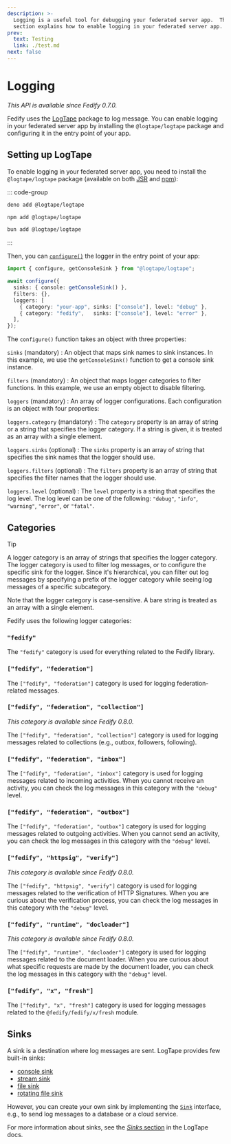 ```yaml
---
description: >-
  Logging is a useful tool for debugging your federated server app.  This
  section explains how to enable logging in your federated server app.
prev:
  text: Testing
  link: ./test.md
next: false
---
```


Logging
=======

*This API is available since Fedify 0.7.0.*

Fedify uses the [LogTape] package to log message.  You can enable logging in
your federated server app by installing the `@logtape/logtape` package and
configuring it in the entry point of your app.

[LogTape]: https://github.com/dahlia/logtape


Setting up LogTape
------------------

To enable logging in your federated server app, you need to install the
`@logtape/logtape` package (available on both [JSR] and [npm]):

::: code-group

~~~~ sh [Deno]
deno add @logtape/logtape
~~~~

~~~~ sh [Node.js]
npm add @logtape/logtape
~~~~

~~~~ sh [Bun]
bun add @logtape/logtape
~~~~

:::

Then, you can [`configure()`] the logger in the entry point of your app:

~~~~ typescript
import { configure, getConsoleSink } from "@logtape/logtape";

await configure({
  sinks: { console: getConsoleSink() },
  filters: {},
  loggers: [
    { category: "your-app", sinks: ["console"], level: "debug" },
    { category: "fedify",   sinks: ["console"], level: "error" },
  ],
});
~~~~

The `configure()` function takes an object with three properties:

`sinks` (mandatory)
:   An object that maps sink names to sink instances.  In this example, we use
    the `getConsoleSink()` function to get a console sink instance.

`filters` (mandatory)
:   An object that maps logger categories to filter functions.  In this example,
    we use an empty object to disable filtering.

`loggers` (mandatory)
:   An array of logger configurations.  Each configuration is an object with
    four properties:
    
`loggers.category` (mandatory)
:   The `category` property is an array of string or a string that specifies
    the logger category.  If a string is given, it is treated as an array
    with a single element.

`loggers.sinks` (optional)
:   The `sinks` property is an array of string that specifies the sink names
    that the logger should use.

`loggers.filters` (optional)
:   The `filters` property is an array of string that specifies the filter
    names that the logger should use.

`loggers.level` (optional)
:   The `level` property is a string that specifies the log level.  The log
    level can be one of the following: `"debug"`, `"info"`, `"warning"`,
    `"error"`, or `"fatal"`.

[JSR]: https://jsr.io/@logtape/logtape
[npm]: https://www.npmjs.com/package/@logtape/logtape
[`configure()`]: https://jsr.io/@logtape/logtape/doc/~/configure


Categories
----------

> [!TIP]
> A logger category is an array of strings that specifies the logger category.
> The logger category is used to filter log messages, or to configure
> the specific sink for the logger.  Since it's hierarchical, you can filter
> out log messages by specifying a prefix of the logger category while
> seeing log messages of a specific subcategory.
>
> Note that the logger category is case-sensitive.  A bare string is treated
> as an array with a single element.

Fedify uses the following logger categories:

### `"fedify"`

The `"fedify"` category is used for everything related to the Fedify library.

### `["fedify", "federation"]`

The `["fedify", "federation"]` category is used for logging federation-related
messages.

### `["fedify", "federation", "collection"]`

*This category is available since Fedify 0.8.0.*

The `["fedify", "federation", "collection"]` category is used for logging
messages related to collections (e.g., outbox, followers, following).

### `["fedify", "federation", "inbox"]`

The `["fedify", "federation", "inbox"]` category is used for logging messages
related to incoming activities.  When you cannot receive an activity, you can
check the log messages in this category with the `"debug"` level.

### `["fedify", "federation", "outbox"]`

The `["fedify", "federation", "outbox"]` category is used for logging messages
related to outgoing activities.  When you cannot send an activity, you can
check the log messages in this category with the `"debug"` level.

### `["fedify", "httpsig", "verify"]`

*This category is available since Fedify 0.8.0.*

The `["fedify", "httpsig", "verify"]` category is used for logging messages
related to the verification of HTTP Signatures.  When you are curious about
the verification process, you can check the log messages in this category with
the `"debug"` level.

### `["fedify", "runtime", "docloader"]`

*This category is available since Fedify 0.8.0.*

The `["fedify", "runtime", "docloader"]` category is used for logging messages
related to the document loader.  When you are curious about what specific
requests are made by the document loader, you can check the log messages in
this category with the `"debug"` level.

### `["fedify", "x", "fresh"]`

The `["fedify", "x", "fresh"]` category is used for logging messages related
to the `@fedify/fedify/x/fresh` module.


Sinks
-----

A sink is a destination where log messages are sent.  LogTape provides few
built-in sinks:

 -  [console sink]
 -  [stream sink]
 -  [file sink]
 -  [rotating file sink]

However, you can create your own sink by implementing the [`Sink`] interface,
e.g., to send log messages to a database or a cloud service.

For more information about sinks, see the [*Sinks* section] in the LogTape docs.

[console sink]: https://github.com/dahlia/logtape?tab=readme-ov-file#console-sink
[stream sink]: https://github.com/dahlia/logtape?tab=readme-ov-file#stream-sink
[file sink]: https://github.com/dahlia/logtape?tab=readme-ov-file#file-sink
[rotating file sink]: https://github.com/dahlia/logtape?tab=readme-ov-file#rotating-file-sink
[`Sink`]: https://jsr.io/@logtape/logtape/doc/~/Sink
[*Sinks* section]: https://github.com/dahlia/logtape?tab=readme-ov-file#sinks
